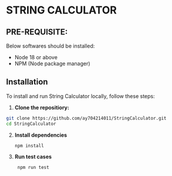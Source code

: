 # STRING CALCULATOR

## PRE-REQUISITE:

Below softwares should be installed:

- Node 18 or above
- NPM (Node package manager)

## Installation

To install and run String Calculator locally, follow these steps:

1. **Clone the repositiory:**

```sh
git clone https://github.com/ay704214011/StringCalculator.git
cd StringCalculator
```

2. **Install dependencies**
   ```sh
   npm install
   ```

3. **Run test cases**
   ```sh
    npm run test
    ```